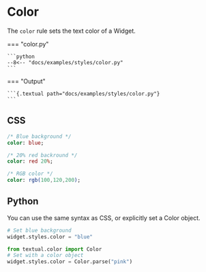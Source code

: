 # Color

The `color` rule sets the text color of a Widget.

=== "color.py"

    ```python
    --8<-- "docs/examples/styles/color.py"
    ```

=== "Output"

    ```{.textual path="docs/examples/styles/color.py"}
    ```

## CSS

```sass
/* Blue background */
color: blue;

/* 20% red backround */
color: red 20%;

/* RGB color */
color: rgb(100,120,200);
```

## Python

You can use the same syntax as CSS, or explicitly set a Color object.

```python
# Set blue background
widget.styles.color = "blue"

from textual.color import Color
# Set with a color object
widget.styles.color = Color.parse("pink")

```
